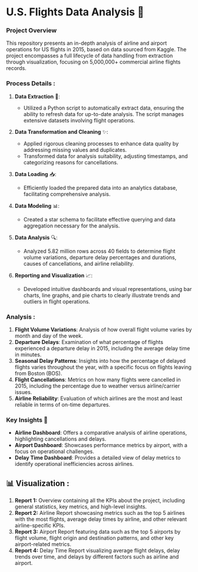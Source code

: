 # U.S. Flights Data Analysis 🛫

### Project Overview
This repository presents an in-depth analysis of airline and airport operations for US flights in 2015, based on data sourced from Kaggle.
The project encompasses a full lifecycle of data handling from extraction through visualization, focusing on 5,000,000+ commercial airline flights records.


### Process Details :

1. **Data Extraction** 🔄:
   - Utilized a Python script to automatically extract data, ensuring the ability to refresh data for up-to-date analysis. The script manages extensive datasets involving flight operations.

2. **Data Transformation and Cleaning** ✨:
   - Applied rigorous cleaning processes to enhance data quality by addressing missing values and duplicates.
   - Transformed data for analysis suitability, adjusting timestamps, and categorizing reasons for cancellations.

3. **Data Loading** 📥:
   - Efficiently loaded the prepared data into an analytics database, facilitating comprehensive analysis.

4. **Data Modeling** 📊:
   - Created a star schema to facilitate effective querying and data aggregation necessary for the analysis.

5. **Data Analysis** 🔍:
   - Analyzed 5.82 million rows across 40 fields to determine flight volume variations, departure delay percentages and durations, causes of cancellations, and airline reliability.

6. **Reporting and Visualization** 📈:
   - Developed intuitive dashboards and visual representations, using bar charts, line graphs, and pie charts to clearly illustrate trends and outliers in flight operations.


### Analysis :

1. **Flight Volume Variations**: Analysis of how overall flight volume varies by month and day of the week.
2. **Departure Delays**: Examination of what percentage of flights experienced a departure delay in 2015, including the average delay time in minutes.
3. **Seasonal Delay Patterns**: Insights into how the percentage of delayed flights varies throughout the year, with a specific focus on flights leaving from Boston (BOS).
4. **Flight Cancellations**: Metrics on how many flights were cancelled in 2015, including the percentage due to weather versus airline/carrier issues.
5. **Airline Reliability**: Evaluation of which airlines are the most and least reliable in terms of on-time departures.


### Key Insights 🌟

- **Airline Dashboard**: Offers a comparative analysis of airline operations, highlighting cancellations and delays.
- **Airport Dashboard**: Showcases performance metrics by airport, with a focus on operational challenges.
- **Delay Time Dashboard**: Provides a detailed view of delay metrics to identify operational inefficiencies across airlines.

## 📊 Visualization :

1. **Report 1:** Overview containing all the KPIs about the project, including general statistics, key metrics, and high-level insights.
2. **Report 2:** Airline Report showcasing metrics such as the top 5 airlines with the most flights, average delay times by airline, and other relevant airline-specific KPIs.
3. **Report 3:** Airport Report featuring data such as the top 5 airports by flight volume, flight origin and destination patterns, and other key airport-related metrics.
4. **Report 4:** Delay Time Report visualizing average flight delays, delay trends over time, and delays by different factors such as airline and airport.

